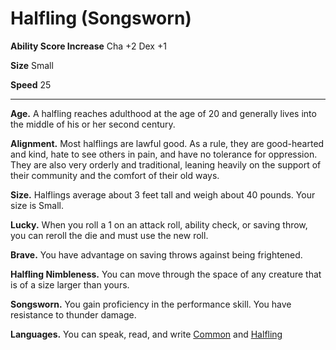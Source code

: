 Halfling (Songsworn)
====================

**Ability Score Increase** Cha +2 Dex +1

**Size** Small

**Speed** 25

* * *

**Age.** A halfling reaches adulthood at the age of 20 and generally lives into the middle of his or her second century.  
  
**Alignment.** Most halflings are lawful good. As a rule, they are good-hearted and kind, hate to see others in pain, and have no tolerance for oppression. They are also very orderly and traditional, leaning heavily on the support of their community and the comfort of their old ways.  
  
**Size.** Halflings average about 3 feet tall and weigh about 40 pounds. Your size is Small.  
  
**Lucky.** When you roll a 1 on an attack roll, ability check, or saving throw, you can reroll the die and must use the new roll.  
  
**Brave.** You have advantage on saving throws against being frightened.  
  
**Halfling Nimbleness.** You can move through the space of any creature that is of a size larger than yours.  
  
**Songsworn.** You gain proficiency in the performance skill. You have resistance to thunder damage.

**Languages.** You can speak, read, and write [Common](/w/Ecaros-xohoo/a/common-article) and [Halfling](/w/Ecaros-xohoo/a/halfling-article-1-1)
